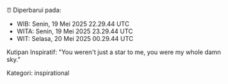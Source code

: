 ⏰ Diperbarui pada:
- WIB: Senin, 19 Mei 2025 22.29.44 UTC
- WITA: Senin, 19 Mei 2025 23.29.44 UTC
- WIT: Selasa, 20 Mei 2025 00.29.44 UTC

Kutipan Inspiratif:
"You weren't just a star to me, you were my whole damn sky."


Kategori: inspirational

